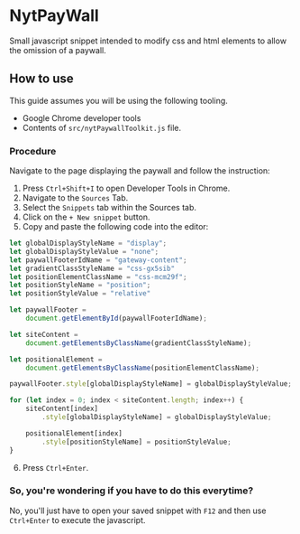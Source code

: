 # NytPayWall
Small javascript snippet intended to modify css and html elements to allow the omission of a paywall. 

## How to use
This guide assumes you will be using the following tooling.

* Google Chrome developer tools
* Contents of `src/nytPaywallToolkit.js` file.

### Procedure 
Navigate to the page displaying the paywall and follow the instruction: 
1. Press `Ctrl+Shift+I` to open Developer Tools in Chrome.
2. Navigate to the `Sources` Tab.
3. Select the `Snippets` tab within the Sources tab.
4. Click on the `+ New snippet` button.
5. Copy and paste the following code into the editor: 

```js
let globalDisplayStyleName = "display";
let globalDisplayStyleValue = "none";
let paywallFooterIdName = "gateway-content";
let gradientClassStyleName = "css-gx5sib"
let positionElementClassName = "css-mcm29f";
let positionStyleName = "position";
let positionStyleValue = "relative"

let paywallFooter =
    document.getElementById(paywallFooterIdName);

let siteContent =
    document.getElementsByClassName(gradientClassStyleName);

let positionalElement =
    document.getElementsByClassName(positionElementClassName);

paywallFooter.style[globalDisplayStyleName] = globalDisplayStyleValue;

for (let index = 0; index < siteContent.length; index++) {
    siteContent[index]
        .style[globalDisplayStyleName] = globalDisplayStyleValue;

    positionalElement[index]
        .style[positionStyleName] = positionStyleValue;
}
```
6. Press `Ctrl+Enter`.

### So, you're wondering if you have to do this everytime? 

No, you'll just have to open your saved snippet with `F12` and then use `Ctrl+Enter` to execute the javascript.